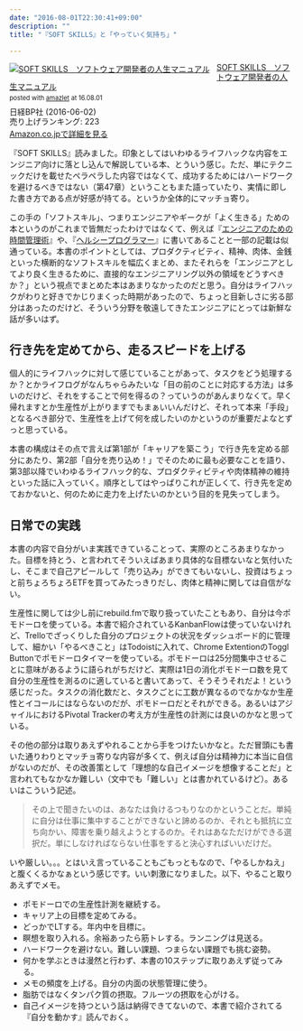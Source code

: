```yaml
---
date: "2016-08-01T22:30:41+09:00"
description: ""
title: "『SOFT SKILLS』と「やっていく気持ち」"

---
```


<div class="amazlet-box" style="margin-bottom:0px;"><div class="amazlet-image" style="float:left;margin:0px 12px 1px 0px;"><a href="http://www.amazon.co.jp/exec/obidos/ASIN/B01GDS0994/diary081213-22/ref=nosim/" name="amazletlink" target="_blank"><img src="http://ecx.images-amazon.com/images/I/51xVQQcUloL._SL160_.jpg" alt="SOFT SKILLS　ソフトウェア開発者の人生マニュアル" style="border: none;" /></a></div><div class="amazlet-info" style="line-height:120%; margin-bottom: 10px"><div class="amazlet-name" style="margin-bottom:10px;line-height:120%"><a href="http://www.amazon.co.jp/exec/obidos/ASIN/B01GDS0994/diary081213-22/ref=nosim/" name="amazletlink" target="_blank">SOFT SKILLS　ソフトウェア開発者の人生マニュアル</a><div class="amazlet-powered-date" style="font-size:80%;margin-top:5px;line-height:120%">posted with <a href="http://www.amazlet.com/" title="amazlet" target="_blank">amazlet</a> at 16.08.01</div></div><div class="amazlet-detail">日経BP社 (2016-06-02)<br />売り上げランキング: 223<br /></div><div class="amazlet-sub-info" style="float: left;"><div class="amazlet-link" style="margin-top: 5px"><a href="http://www.amazon.co.jp/exec/obidos/ASIN/B01GDS0994/diary081213-22/ref=nosim/" name="amazletlink" target="_blank">Amazon.co.jpで詳細を見る</a></div></div></div><div class="amazlet-footer" style="clear: left"></div></div>

『SOFT SKILLS』読みました。印象としてはいわゆるライフハックな内容をエンジニア向けに落とし込んで解説している本、とういう感じ。ただ、単にテクニックだけを載せたペラペラした内容ではなくて、成功するためにはハードワークを避けるべきではない（第47章）ということもまた語っていたり、実情に即した書き方である点が好感が持てる。というか全体的にマッチョ寄り。

この手の「ソフトスキル」、つまりエンジニアやギークが「よく生きる」ための本というのがこれまで皆無だったわけではなくて、例えば『[エンジニアのための時間管理術](https://www.oreilly.co.jp/books/4873113075/)』や、『[ヘルシープログラマー](https://www.oreilly.co.jp/books/9784873117287/)』に書いてあることと一部の記載は似通っている。本書のポイントとしては、プロダクティビティ、精神、肉体、金銭といった横断的なソフトスキルを幅広くまとめ、またそれらを「エンジニアとしてより良く生きるために、直接的なエンジニアリング以外の領域をどうすべきか？」という視点でまとめた本はあまりなかったのだと思う。自分はライフハックがわりと好きでかじりまくった時期があったので、ちょっと目新しさに劣る部分はあったのだけど、そういう分野を敬遠してきたエンジニアにとっては新鮮な話が多いはず。

## 行き先を定めてから、走るスピードを上げる

個人的にライフハックに対して感じていることがあって、タスクをどう処理するか？とかライフログがなんちゃらみたいな「目の前のことに対応する方法」は多いのだけど、それをすることで何を得るの？っていうのがあんまりなくて。早く帰れますとか生産性が上がりますでもまぁいいんだけど、それって本来「手段」となるべき部分で、生産性を上げて何を成したいのかというのが重要だよなとずっと思っている。

本書の構成はその点で言えば第1部が「キャリアを築こう」で行き先を定める部分にあたり、第2部「自分を売り込め！」でそのために最も必要なことを語り、第3部以降でいわゆるライフハック的な、プロダクティビティや肉体精神の維持といった話に入っていく。順序としてはやっぱりこれが正しくて、行き先を定めておかないと、何のために走力を上げたいのかという目的を見失ってしまう。

## 日常での実践

本書の内容で自分がいま実践できていることって、実際のところあまりなかった。目標を持とう、と言われてそういえばあまり具体的な目標ないなと気付いたし、そこまで自己アピールして「売り込み」ができてもいないし、投資はちょっと前ちょろちょろETFを買ってみたっきりだし、肉体と精神に関しては自信がない。

生産性に関しては少し前にrebuild.fmで取り扱っていたこともあり、自分は今ポモドーロを使っている。本書で紹介されているKanbanFlowは使っていないけれど、Trelloでざっくりした自分のプロジェクトの状況をダッシュボード的に管理して、細かい「やるべきこと」はTodoistに入れて、Chrome ExtentionのToggl Buttonでポモドーロタイマーを使っている。ポモドーロは25分間集中させることに意味があるように語られがちだけど、実際は1日の消化ポモドーロ数を見て自分の生産性を測るのに適していると書いてあって、そうそうそれだよ！という感じだった。タスクの消化数だと、タスクごとに工数が異なるのでなかなか生産性とイコールにはならないのだが、ポモドーロだとそれができる。あるいはアジャイルにおけるPivotal Trackerの考え方が生産性の計測には良いのかなと思っている。

その他の部分は取りあえずやれることから手をつけたいかなと。ただ冒頭にも書いた通りわりとマッチョ寄りな内容が多くて、例えば自分は精神力に本当に自信がないのだが、その改善策として「理想的な自己イメージを想像することだ」と言われてもなかなか難しい（文中でも「難しい」とは書かれているけど）。あるいはこういう記述。

> その上で聞きたいのは、あなたは負けるつもりなのかということだ。単純に自分は仕事に集中することができないと諦めるのか、それとも抵抗に立ち向かい、障害を乗り越えようとするのか。それはあなただけができる選択だ。単にしなければならない仕事をすると決心すればいいだけだ。

いや厳しい。。。とはいえ言っていることもごもっともなので、「やるしかねえ」と腹くくるかなぁという感じです。いい刺激になりました。以下、やること取りあえずでメモ。

* ポモドーロでの生産性計測を継続する。
* キャリア上の目標を定めてみる。
* どっかでLTする。年内中を目標に。
* 瞑想を取り入れる。余裕あったら筋トレする。ランニングは見送る。
* ハードワークを避けない。難しい課題、つまらない課題でも挑む姿勢。
* 何かを学ぶときは漫然と行わず、本書の10ステップに取りあえず従ってみる。
* メモの頻度を上げる。自分の内面の状態管理に使う。
* 脂肪ではなくタンパク質の摂取。フルーツの摂取を心がける。
* 自己イメージを持つという話は納得できてないので、本書で紹介されてる『自分を動かす』読んでおく。

